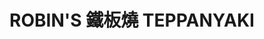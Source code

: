 ---
title: "ROBIN'S 鐵板燒 TEPPANYAKI"
description: "ROBIN'S 鐵板燒 TEPPANYAKI"
layout: shop
keywords:
  - 美食競賽
  - 台灣美食
  - 美食精選
datePublished: "2025-06-30"
dateModified: "2025-07-03"
city: "台北市"
district: "中山區"
address: "台北市中山區中山北路二段39巷3號2樓"
phone: "0225238000#3930"
geo: "25.054178942666436, 121.52425337420513"
google_map: "https://maps.app.goo.gl/3FzsW8bTLDFBvoqL8"
footinder: "https://footinder.com.tw/%e5%8f%b0%e5%8c%97%e5%b8%82%e4%b8%ad%e5%b1%b1%e5%8d%80/52597/"
official: "https://www.regenttaiwan.com/dining/robins-teppanyaki"
award:
  - name: "500盤"
    year: "2024"
    entries:
      - dishes:
          - "西班牙伊比利豚上蓋肉"

---